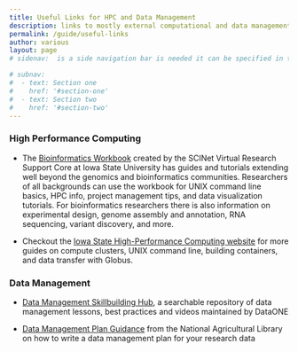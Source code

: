 ```yaml
---
title: Useful Links for HPC and Data Management
description: links to mostly external computational and data management information resources
permalink: /guide/useful-links
author: various
layout: page
# sidenav:  is a side navigation bar is needed it can be specified in the _data/navigation.yml file

# subnav:
#  - text: Section one
#    href: '#section-one'
#  - text: Section two
#    href: '#section-two'
---
```

### High Performance Computing
- The [Bioinformatics Workbook](https://bioinformaticsworkbook.org/) created by the SCINet Virtual Research Support Core at Iowa State University has guides and tutorials extending well beyond the genomics and bioinformatics communities. Researchers of all backgrounds can use the workbook for UNIX command line basics, HPC info, project management tips, and data visualization tutorials. For bioinformatics researchers there is also information on experimental design, genome assembly and annotation, RNA sequencing, variant discovery, and more.

- Checkout the [Iowa State High-Performance Computing website](https://www.hpc.iastate.edu/guides) for more guides on compute clusters, UNIX command line, building containers, and data transfer with Globus.

### Data Management
- [Data Management Skillbuilding Hub](https://dataoneorg.github.io/Education/), a searchable repository of data management lessons, best practices and videos maintained by DataONE

- [Data Management Plan Guidance](https://www.nal.usda.gov/main/data/data-management-plan-guidance) from the National Agricultural Library on how to write a data management plan for your research data
